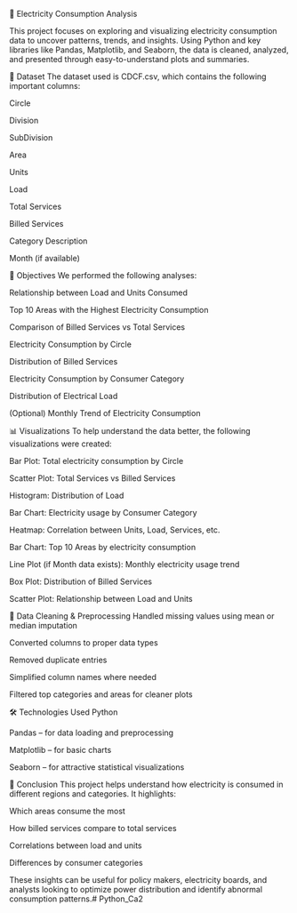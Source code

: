 🔌 Electricity Consumption Analysis

This project focuses on exploring and visualizing electricity consumption data to uncover patterns, trends, and insights. Using Python and key libraries like Pandas, Matplotlib, and Seaborn, the data is cleaned, analyzed, and presented through easy-to-understand plots and summaries.

📁 Dataset
The dataset used is CDCF.csv, which contains the following important columns:

Circle

Division

SubDivision

Area

Units

Load

Total Services

Billed Services

Category Description

Month (if available)

🎯 Objectives
We performed the following analyses:

Relationship between Load and Units Consumed

Top 10 Areas with the Highest Electricity Consumption

Comparison of Billed Services vs Total Services

Electricity Consumption by Circle

Distribution of Billed Services

Electricity Consumption by Consumer Category

Distribution of Electrical Load

(Optional) Monthly Trend of Electricity Consumption

📊 Visualizations
To help understand the data better, the following visualizations were created:

Bar Plot: Total electricity consumption by Circle

Scatter Plot: Total Services vs Billed Services

Histogram: Distribution of Load

Bar Chart: Electricity usage by Consumer Category

Heatmap: Correlation between Units, Load, Services, etc.

Bar Chart: Top 10 Areas by electricity consumption

Line Plot (if Month data exists): Monthly electricity usage trend

Box Plot: Distribution of Billed Services

Scatter Plot: Relationship between Load and Units

🧹 Data Cleaning & Preprocessing
Handled missing values using mean or median imputation

Converted columns to proper data types

Removed duplicate entries

Simplified column names where needed

Filtered top categories and areas for cleaner plots

🛠️ Technologies Used
Python

Pandas – for data loading and preprocessing

Matplotlib – for basic charts

Seaborn – for attractive statistical visualizations

📌 Conclusion
This project helps understand how electricity is consumed in different regions and categories. It highlights:

Which areas consume the most

How billed services compare to total services

Correlations between load and units

Differences by consumer categories

These insights can be useful for policy makers, electricity boards, and analysts looking to optimize power distribution and identify abnormal consumption patterns.# Python_Ca2

